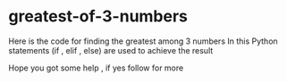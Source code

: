 # greatest-of-3-numbers

Here is the code for finding the greatest among 3 numbers 
In this Python statements (if , elif , else) are used to achieve the result

Hope you got some help , if yes follow for more
